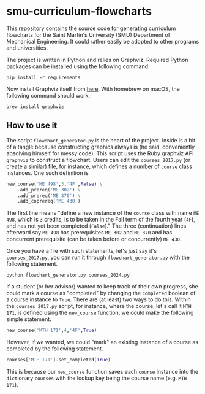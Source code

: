 # smu-curriculum-flowcharts

This repository contains the source code for generating curriculum flowcharts for the Saint Martin's University (SMU) Department of Mechanical Engineering. It could rather easily be adopted to other programs and universities.

The project is written in Python and relies on Graphviz. Required Python packages can be installed using the following command.

```console
pip install -r requirements
```

Now install Graphviz itself from [here](http://www.graphviz.org/Download.php). With homebrew on macOS, the following command should work.

```console
brew install graphviz
```

## How to use it

The script `flowchart_generator.py` is the heart of the project. 
Inside is a bit of a tangle because constructing graphics always is (he said, conveniently absolving himself for messy code). 
This script uses the Ruby graphviz API `graphviz` to construct a flowchart.
Users can edit the `courses_2017.py` (or create a similar) file, for instance, which defines a number of `course` class instances. One such definition is

```python
new_course('ME 498',3,'4F',False) \
	.add_prereq('ME 302') \
	.add_prereq('ME 370') \
	.add_coprereq('ME 430')
```

The first line means "define a new instance of the `course` class with name `ME 498`, which is `3` credits, is to be taken in the Fall term of the fourth year (`4F`), and has not yet been completed (`False`)." 
The three (continuation) lines afterward say `ME 498` has prerequisites `ME 302` and `ME 370` and has concurrent prerequisite (can be taken before or concurrently) `ME 430`.

Once you have a file with such statements, let's just say it's `courses_2017.py`, you can run it through `flowchart_generator.py` with the following statement.

```console
python flowchart_generator.py courses_2024.py
```

If a student (or her advisor) wanted to keep track of their own progress, she could mark a course as "completed" by changing the `completed` boolean of a course instance to `True`. There are (at least) two ways to do this. Within the `courses_2017.py` script, for instance, where the course, let's call it `MTH 171`, is defined using the `new_course` function, we could make the following simple statement.

```python
new_course('MTH 171',4,'4F',True)
```

However, if we wanted, we could "mark" an existing instance of a course as completed by the following statement.

```python
courses['MTH 171'].set_completed(True)
```

This is because our `new_course` function saves each `course` instance into the `dict`ionary `courses` with the lookup key being the course name (e.g. `MTH 171`).
